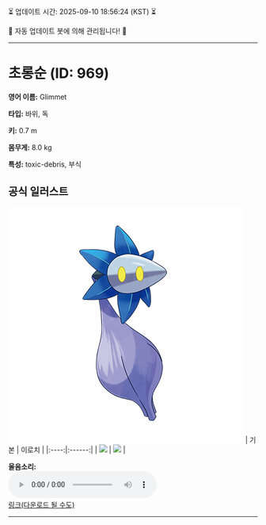 
⏳ 업데이트 시간: 2025-09-10 18:56:24 (KST) ⏳

🤖 자동 업데이트 봇에 의해 관리됩니다! 🤖

---

# 초롱순 (ID: 969)
**영어 이름:** Glimmet

**타입:** 바위, 독

**키:** 0.7 m

**몸무게:** 8.0 kg

**특성:** toxic-debris, 부식

## 공식 일러스트
![](https://raw.githubusercontent.com/PokeAPI/sprites/master/sprites/pokemon/other/official-artwork/969.png)
| 기본 | 이로치 |
|:----:|:------:|
| <img src="http://play.pokemonshowdown.com/sprites/ani/glimmet.gif" width="200"> | <img src="http://play.pokemonshowdown.com/sprites/ani-shiny/glimmet.gif" width="200"> |

**울음소리:**<br><audio controls src="https://raw.githubusercontent.com/PokeAPI/cries/main/cries/pokemon/latest/969.ogg"></audio><br> [링크(다운로드 될 수도)](https://raw.githubusercontent.com/PokeAPI/cries/main/cries/pokemon/latest/969.ogg)


---
